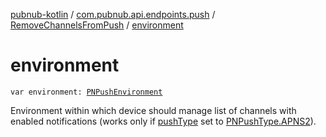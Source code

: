 [pubnub-kotlin](../../index.md) / [com.pubnub.api.endpoints.push](../index.md) / [RemoveChannelsFromPush](index.md) / [environment](./environment.md)

# environment

`var environment: `[`PNPushEnvironment`](../../com.pubnub.api.enums/-p-n-push-environment/index.md)

Environment within which device should manage list of channels with enabled notifications
(works only if [pushType](push-type.md) set to [PNPushType.APNS2](../../com.pubnub.api.enums/-p-n-push-type/-a-p-n-s2.md)).

